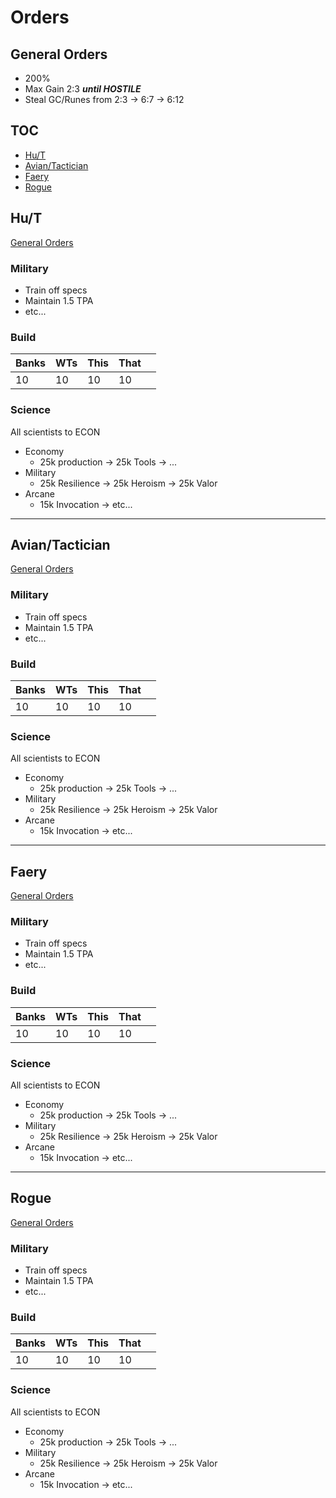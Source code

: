 # Orders
## General Orders
- 200%
- Max Gain 2:3 _**until HOSTILE**_
- Steal GC/Runes from 2:3 -> 6:7 -> 6:12

## TOC
- [Hu/T](https://github.com/Poltergeisen/utopia-orders#hut)
- [Avian/Tactician](https://github.com/Poltergeisen/utopia-orders#aviantactician)
- [Faery](https://github.com/Poltergeisen/utopia-orders#faery)
- [Rogue](https://github.com/Poltergeisen/utopia-orders#rogue)

## Hu/T
[General Orders](https://github.com/Poltergeisen/utopia-orders/blob/main/README.md#general-orders)

### Military
- Train off specs
- Maintain 1.5 TPA
- etc...

### Build
| Banks | WTs | This | That |   |
|-------|-----|------|------|---|
| 10    | 10  | 10   | 10   |   |

### Science
All scientists to ECON
- Economy
  - 25k production -> 25k Tools -> ...
- Military
  - 25k Resilience -> 25k Heroism -> 25k Valor
- Arcane
  - 15k Invocation -> etc...

___
## Avian/Tactician
[General Orders](https://github.com/Poltergeisen/utopia-orders/blob/main/README.md#general-orders)

### Military
- Train off specs
- Maintain 1.5 TPA
- etc...

### Build
| Banks | WTs | This | That |   |
|-------|-----|------|------|---|
| 10    | 10  | 10   | 10   |   |

### Science
All scientists to ECON
- Economy
  - 25k production -> 25k Tools -> ...
- Military
  - 25k Resilience -> 25k Heroism -> 25k Valor
- Arcane
  - 15k Invocation -> etc...

___
## Faery
[General Orders](https://github.com/Poltergeisen/utopia-orders/blob/main/README.md#general-orders)

### Military
- Train off specs
- Maintain 1.5 TPA
- etc...

### Build
| Banks | WTs | This | That |   |
|-------|-----|------|------|---|
| 10    | 10  | 10   | 10   |   |

### Science
All scientists to ECON
- Economy
  - 25k production -> 25k Tools -> ...
- Military
  - 25k Resilience -> 25k Heroism -> 25k Valor
- Arcane
  - 15k Invocation -> etc...

___
## Rogue
[General Orders](https://github.com/Poltergeisen/utopia-orders/blob/main/README.md#general-orders)

### Military
- Train off specs
- Maintain 1.5 TPA
- etc...

### Build
| Banks | WTs | This | That |   |
|-------|-----|------|------|---|
| 10    | 10  | 10   | 10   |   |

### Science
All scientists to ECON
- Economy
  - 25k production -> 25k Tools -> ...
- Military
  - 25k Resilience -> 25k Heroism -> 25k Valor
- Arcane
  - 15k Invocation -> etc...
